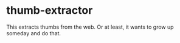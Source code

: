 thumb-extractor
===============

This extracts thumbs from the web. Or at least, it wants to grow up someday and do that.
